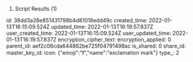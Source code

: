 1. Script Results (1)

id: 38dd3a28e851431798b4d81018edd49c
created_time: 2022-01-13T16:15:09.524Z
updated_time: 2022-01-13T16:19:57.837Z
user_created_time: 2022-01-13T16:15:09.524Z
user_updated_time: 2022-01-13T16:19:57.837Z
encryption_cipher_text: 
encryption_applied: 0
parent_id: aef2c06cda644862be725f04791498ac
is_shared: 0
share_id: 
master_key_id: 
icon: {"emoji":"❗","name":"exclamation mark"}
type_: 2